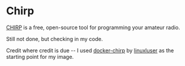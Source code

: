 # Chirp

[CHIRP](https://chirp.danplanet.com/projects/chirp) is a free, open-source tool for programming your amateur radio.

Still not done, but checking in my code.

Credit where credit is due -- I used [docker-chirp](https://github.com/linuxluser/docker-chirp) by [linuxluser](https://github.com/linuxluser) as the starting point for my image.